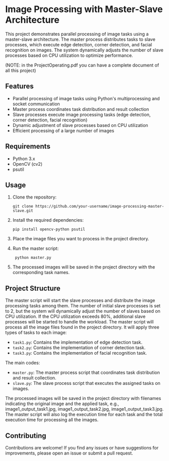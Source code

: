 # Image Processing with Master-Slave Architecture

This project demonstrates parallel processing of image tasks using a master-slave architecture. The master process distributes tasks to slave processes, which execute edge detection, corner detection, and facial recognition on images. The system dynamically adjusts the number of slave processes based on CPU utilization to optimize performance.

(NOTE: in the ProjectOperating.pdf you can have a complete document of all this project)

## Features

- Parallel processing of image tasks using Python's multiprocessing and socket communication
- Master process coordinates task distribution and result collection
- Slave processes execute image processing tasks (edge detection, corner detection, facial recognition)
- Dynamic adjustment of slave processes based on CPU utilization
- Efficient processing of a large number of images

## Requirements

- Python 3.x
- OpenCV (cv2)
- psutil

## Usage

1. Clone the repository:
   ```shell
   git clone https://github.com/your-username/image-processing-master-slave.git

2. Install the required dependencies:
   ```shell
   pip install opencv-python psutil

3. Place the image files you want to process in the project directory.

4. Run the master script:
   ```shell
    python master.py

5. The processed images will be saved in the project directory with the corresponding task names.

## Project Structure
The master script will start the slave processes and distribute the image processing tasks among them. The number of initial slave processes is set to 2, but the system will dynamically adjust the number of slaves based on CPU utilization. If the CPU utilization exceeds 80%, additional slave processes will be started to handle the workload.
The master script will process all the image files found in the project directory. It will apply three types of tasks to each image:
- `task1.py`: Contains the implementation of edge detection task.
- `task2.py`: Contains the implementation of corner detection task.
- `task3.py`: Contains the implementation of facial recognition task.

The main codes:
- `master.py`: The master process script that coordinates task distribution and result collection.
- `slave.py`: The slave process script that executes the assigned tasks on images.

The processed images will be saved in the project directory with filenames indicating the original image and the applied task, e.g., image1_output_task1.jpg, image1_output_task2.jpg, image1_output_task3.jpg.
The master script will also log the execution time for each task and the total execution time for processing all the images.

## Contributing

Contributions are welcome! If you find any issues or have suggestions for improvements, please open an issue or submit a pull request.
